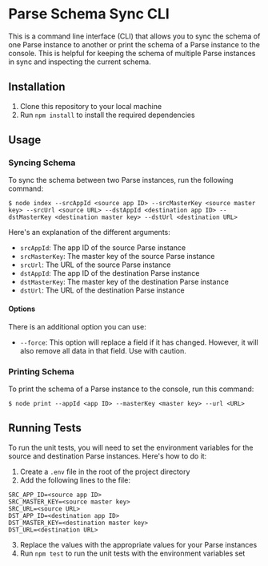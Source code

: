 # Parse Schema Sync CLI

This is a command line interface (CLI) that allows you to sync the schema of one Parse instance to another or print the schema of a Parse instance to the console. This is helpful for keeping the schema of multiple Parse instances in sync and inspecting the current schema.

## Installation

1. Clone this repository to your local machine
2. Run `npm install` to install the required dependencies

## Usage

### Syncing Schema

To sync the schema between two Parse instances, run the following command:

```
$ node index --srcAppId <source app ID> --srcMasterKey <source master key> --srcUrl <source URL> --dstAppId <destination app ID> --dstMasterKey <destination master key> --dstUrl <destination URL>
```

Here's an explanation of the different arguments:

- `srcAppId`: The app ID of the source Parse instance
- `srcMasterKey`: The master key of the source Parse instance
- `srcUrl`: The URL of the source Parse instance
- `dstAppId`: The app ID of the destination Parse instance
- `dstMasterKey`: The master key of the destination Parse instance
- `dstUrl`: The URL of the destination Parse instance

#### Options

There is an additional option you can use:

- `--force`: This option will replace a field if it has changed. However, it will also remove all data in that field. Use with caution.

### Printing Schema

To print the schema of a Parse instance to the console, run this command:

```
$ node print --appId <app ID> --masterKey <master key> --url <URL>
```

## Running Tests

To run the unit tests, you will need to set the environment variables for the source and destination Parse instances. Here's how to do it:

1. Create a `.env` file in the root of the project directory
2. Add the following lines to the file:

```
SRC_APP_ID=<source app ID>
SRC_MASTER_KEY=<source master key>
SRC_URL=<source URL>
DST_APP_ID=<destination app ID>
DST_MASTER_KEY=<destination master key>
DST_URL=<destination URL>
```

3. Replace the values with the appropriate values for your Parse instances
4. Run `npm test` to run the unit tests with the environment variables set

